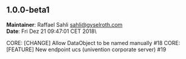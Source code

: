 ## 1.0.0-beta1
**Maintainer**: Raffael Sahli <sahli@gyselroth.com>\
**Date**: Fri Dez 21 09:47:01 CET 2018\

CORE: [CHANGE] Allow DataObject to be named manually #18
CORE: [FEATURE] New endpoint ucs (univention corporate server) #19
